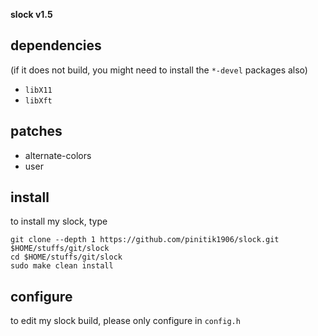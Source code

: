 **slock v1.5**

## dependencies
(if it does not build, you might need to install the `*-devel` packages also)

- `libX11`
- `libXft`

## patches

- alternate-colors
- user

## install
to install my slock, type

```
git clone --depth 1 https://github.com/pinitik1906/slock.git $HOME/stuffs/git/slock
cd $HOME/stuffs/git/slock
sudo make clean install
```

## configure
to edit my slock build, please only configure in `config.h`
